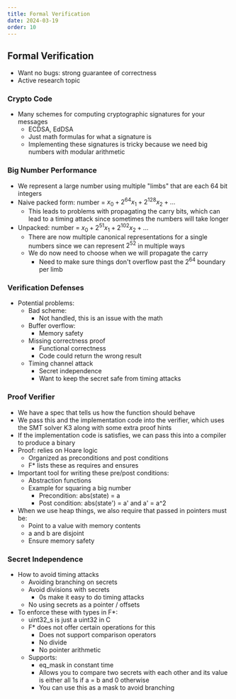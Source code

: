 ```yaml
---
title: Formal Verification
date: 2024-03-19
order: 10
---
```


## Formal Verification

- Want no bugs: strong guarantee of correctness
- Active research topic

### Crypto Code

- Many schemes for computing cryptographic signatures for your messages
  - ECDSA, EdDSA
  - Just math formulas for what a signature is
  - Implementing these signatures is tricky because we need big numbers with modular arithmetic

### Big Number Performance

- We represent a large number using multiple "limbs" that are each 64 bit integers
- Naive packed form: number = $x_0 + 2^{64}x_1 + 2^{128}x_2 + \dots$
  - This leads to problems with propagating the carry bits, which can lead to a timing attack since sometimes the numbers will take longer
- Unpacked: number = $x_0 + 2^{51}x_1 + 2^{102}x_2 + \dots$
  - There are now multiple canonical representations for a single numbers since we can represent $2^52$ in multiple ways
  - We do now need to choose when we will propagate the carry
    - Need to make sure things don't overflow past the $2^64$ boundary per limb

### Verification Defenses

- Potential problems:
  - Bad scheme:
    - Not handled, this is an issue with the math
  - Buffer overflow:
    - Memory safety
  - Missing correctness proof
    - Functional correctness
    - Code could return the wrong result
  - Timing channel attack
    - Secret independence
    - Want to keep the secret safe from timing attacks

### Proof Verifier

- We have a spec that tells us how the function should behave
- We pass this and the implementation code into the verifier, which uses the SMT solver K3 along with some extra proof hints
- If the implementation code is satisfies, we can pass this into a compiler to produce a binary
- Proof: relies on Hoare logic
  - Organized as preconditions and post conditions
  - F\* lists these as requires and ensures
- Important tool for writing these pre/post conditions:
  - Abstraction functions
  - Example for squaring a big number
    - Precondition: abs(state) = a
    - Post condition: abs(state') = a' and a' = a^2
- When we use heap things, we also require that passed in pointers must be:
  - Point to a value with memory contents
  - a and b are disjoint
  - Ensure memory safety

### Secret Independence

- How to avoid timing attacks
  - Avoiding branching on secrets
  - Avoid divisions with secrets
    - 0s make it easy to do timing attacks
  - No using secrets as a pointer / offsets
- To enforce these with types in F\*:
  - uint32_s is just a uint32 in C
  - F\* does not offer certain operations for this
    - Does not support comparison operators
    - No divide
    - No pointer arithmetic
  - Supports:
    - eq_mask in constant time
    - Allows you to compare two secrets with each other and its value is either all 1s if a = b and 0 otherwise
    - You can use this as a mask to avoid branching
